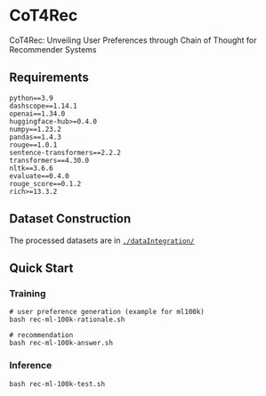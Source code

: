 # CoT4Rec

CoT4Rec: Unveiling User Preferences through Chain of Thought for Recommender Systems

## Requirements

```
python==3.9
dashscope==1.14.1
openai==1.34.0
huggingface-hub>=0.4.0
numpy==1.23.2
pandas==1.4.3
rouge==1.0.1
sentence-transformers==2.2.2
transformers==4.30.0
nltk==3.6.6
evaluate==0.4.0
rouge_score==0.1.2
rich>=13.3.2
```

## Dataset Construction

The processed datasets are in [`./dataIntegration/`](https://github.com/815382636/cot-rec/blob/main/data-integration/README.md)

## Quick Start

### Training

```
# user preference generation (example for ml100k)
bash rec-ml-100k-rationale.sh

# recommendation
bash rec-ml-100k-answer.sh
```

### Inference

```
bash rec-ml-100k-test.sh
```
